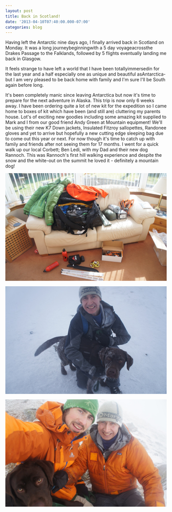 ```yaml
---
layout: post
title: Back in Scotland!
date: '2013-04-10T07:40:00.000-07:00'
categories: blog
---
```


Having left the Antarctic nine days ago, I finally arrived back in Scotland on Monday. It was a long journeybeginningwith a 5 day voyageacrossthe Drakes Passage to the Falklands, followed by 5 flights eventually landing me back in Glasgow.

It feels strange to have left a world that I have been totallyimmersedin for the last year and a half especially one as unique and beautiful asAntarctica- but I am very pleased to be back home with family and I'm sure I'll be South again before long.

It's been completely manic since leaving Antarctica but now it's time to prepare for the next adventure in Alaska. This trip is now only 6 weeks away. I have been ordering quite a lot of new kit for the expedition so I came home to boxes of kit which have been (and still are) cluttering my parents house. Lot's of exciting new goodies including some amazing kit supplied to Mark and I from our good friend Andy Green at Mountain equipment! We'll be using their new K7 Down jackets, Insulated Fitzroy sallopettes, Randonee gloves and yet to arrive but hopefully a new cutting edge sleeping bag due to come out this year or next.
For now though it's time to catch up with family and friends after not seeing them for 17 months. I went for a quick walk up our local Corbett; Ben Ledi, with my Dad and their new dog Rannoch. This was Rannoch's first hill walking experience and despite the snow and the white-out on the summit he loved it - definitely a mountain dog!

![New kit for Alaska](/photos/blogger-posts/DSC05876.jpg)

![Dad and Rannoch at the summit!](/photos/blogger-posts/DSC05891.jpg)

![Team photo!](/photos/blogger-posts/DSC05897.jpg)
